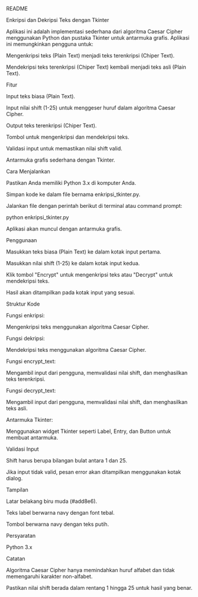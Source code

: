 README

Enkripsi dan Dekripsi Teks dengan Tkinter

Aplikasi ini adalah implementasi sederhana dari algoritma Caesar Cipher menggunakan Python dan pustaka Tkinter untuk antarmuka grafis. Aplikasi ini memungkinkan pengguna untuk:

Mengenkripsi teks (Plain Text) menjadi teks terenkripsi (Chiper Text).

Mendekripsi teks terenkripsi (Chiper Text) kembali menjadi teks asli (Plain Text).

Fitur

Input teks biasa (Plain Text).

Input nilai shift (1-25) untuk menggeser huruf dalam algoritma Caesar Cipher.

Output teks terenkripsi (Chiper Text).

Tombol untuk mengenkripsi dan mendekripsi teks.

Validasi input untuk memastikan nilai shift valid.

Antarmuka grafis sederhana dengan Tkinter.

Cara Menjalankan

Pastikan Anda memiliki Python 3.x di komputer Anda.

Simpan kode ke dalam file bernama enkripsi_tkinter.py.

Jalankan file dengan perintah berikut di terminal atau command prompt:

python enkripsi_tkinter.py

Aplikasi akan muncul dengan antarmuka grafis.

Penggunaan

Masukkan teks biasa (Plain Text) ke dalam kotak input pertama.

Masukkan nilai shift (1-25) ke dalam kotak input kedua.

Klik tombol "Encrypt" untuk mengenkripsi teks atau "Decrypt" untuk mendekripsi teks.

Hasil akan ditampilkan pada kotak input yang sesuai.

Struktur Kode

Fungsi enkripsi:

Mengenkripsi teks menggunakan algoritma Caesar Cipher.

Fungsi dekripsi:

Mendekripsi teks menggunakan algoritma Caesar Cipher.

Fungsi encrypt_text:

Mengambil input dari pengguna, memvalidasi nilai shift, dan menghasilkan teks terenkripsi.

Fungsi decrypt_text:

Mengambil input dari pengguna, memvalidasi nilai shift, dan menghasilkan teks asli.

Antarmuka Tkinter:

Menggunakan widget Tkinter seperti Label, Entry, dan Button untuk membuat antarmuka.

Validasi Input

Shift harus berupa bilangan bulat antara 1 dan 25.

Jika input tidak valid, pesan error akan ditampilkan menggunakan kotak dialog.

Tampilan

Latar belakang biru muda (#add8e6).

Teks label berwarna navy dengan font tebal.

Tombol berwarna navy dengan teks putih.

Persyaratan

Python 3.x

Catatan

Algoritma Caesar Cipher hanya memindahkan huruf alfabet dan tidak memengaruhi karakter non-alfabet.

Pastikan nilai shift berada dalam rentang 1 hingga 25 untuk hasil yang benar.

